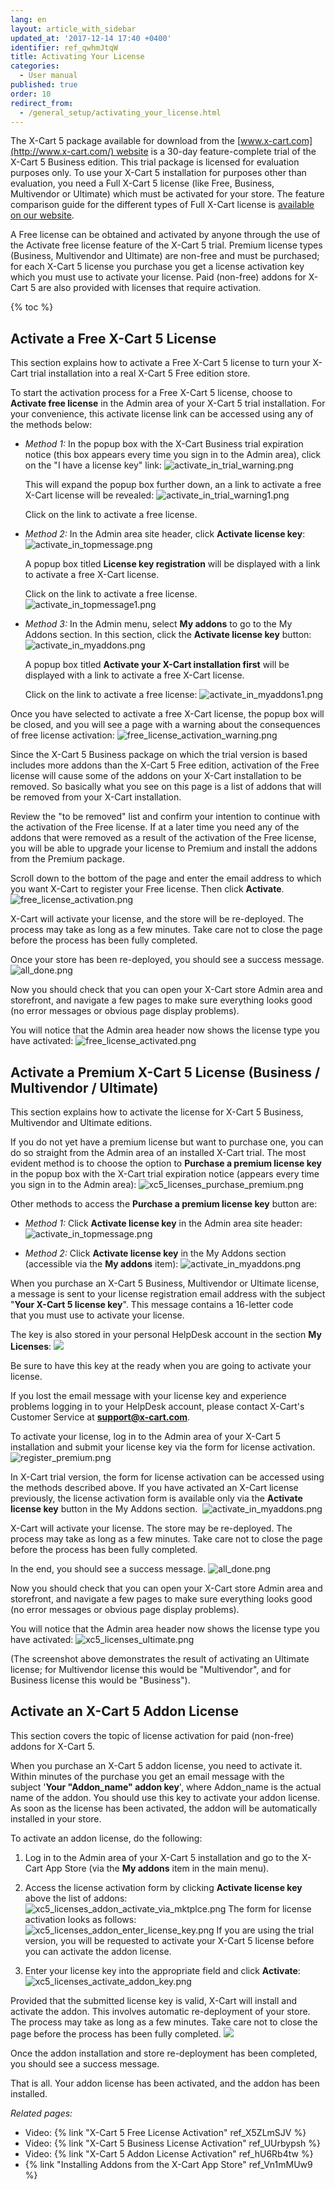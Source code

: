 ```yaml
---
lang: en
layout: article_with_sidebar
updated_at: '2017-12-14 17:40 +0400'
identifier: ref_qwhmJtqW
title: Activating Your License
categories:
  - User manual
published: true
order: 10
redirect_from:
  - /general_setup/activating_your_license.html
---
```


The X-Cart 5 package available for download from the [www.x-cart.com](http://www.x-cart.com/) website is a 30-day feature-complete trial of the X-Cart 5 Business edition. This trial package is licensed for evaluation purposes only. To use your X-Cart 5 installation for purposes other than evaluation, you need a Full X-Cart 5 license (like Free, Business, Multivendor or Ultimate) which must be activated for your store. The feature comparison guide for the different types of Full X-Cart license is [available on our website](https://www.x-cart.com/software-pricing.html).

A Free license can be obtained and activated by anyone through the use of the Activate free license feature of the X-Cart 5 trial. Premium license types (Business, Multivendor and Ultimate) are non-free and must be purchased; for each X-Cart 5 license you purchase you get a license activation key which you must use to activate your license. Paid (non-free) addons for X-Cart 5 are also provided with licenses that require activation.

{% toc %}

## Activate a Free X-Cart 5 License

This section explains how to activate a Free X-Cart 5 license to turn your X-Cart trial installation into a real X-Cart 5 Free edition store.

To start the activation process for a Free X-Cart 5 license, choose to **Activate free license** in the Admin area of your X-Cart 5 trial installation. For your convenience, this activate license link can be accessed using any of the methods below:  

   *   _Method 1:_
       In the popup box with the X-Cart Business trial expiration notice (this box appears every time you sign in to the Admin area), click on the "I have a license key" link:
       ![activate_in_trial_warning.png]({{site.baseurl}}/attachments/ref_qwhmJtqW/activate_in_trial_warning.png)

       This will expand the popup box further down, an a link to activate a free X-Cart license will be revealed:
       ![activate_in_trial_warning1.png]({{site.baseurl}}/attachments/ref_qwhmJtqW/activate_in_trial_warning1.png)
       
       Click on the link to activate a free license.
       
   *   _Method 2:_ In the Admin area site header, click **Activate license key**:
       ![activate_in_topmessage.png]({{site.baseurl}}/attachments/ref_qwhmJtqW/activate_in_topmessage.png)

       A popup box titled **License key registration** will be displayed with a link to activate a free X-Cart license. 
       
       Click on the link to activate a free license.
       ![activate_in_topmessage1.png]({{site.baseurl}}/attachments/ref_qwhmJtqW/activate_in_topmessage1.png)

   *    _Method 3:_ In the Admin menu, select **My addons** to go to the My Addons section. In this section, click the **Activate license key** button:
        ![activate_in_myaddons.png]({{site.baseurl}}/attachments/ref_qwhmJtqW/activate_in_myaddons.png)

        A popup box titled **Activate your X-Cart installation first** will be displayed with a link to activate a free X-Cart license. 

        Click on the link to activate a free license:
        ![activate_in_myaddons1.png]({{site.baseurl}}/attachments/ref_qwhmJtqW/activate_in_myaddons1.png)


Once you have selected to activate a free X-Cart license, the popup box will be closed, and you will see a page with a warning about the consequences of free license activation:
         ![free_license_activation_warning.png]({{site.baseurl}}/attachments/ref_qwhmJtqW/free_license_activation_warning.png)

Since the X-Cart 5 Business package on which the trial version is based includes more addons than the X-Cart 5 Free edition, activation of the Free license will cause some of the addons on your X-Cart installation to be removed. So basically what you see on this page is a list of addons that will be removed from your X-Cart installation.

Review the "to be removed" list and confirm your intention to continue with the activation of the Free license. If at a later time you need any of the addons that were removed as a result of the activation of the Free license, you will be able to upgrade your license to Premium and install the addons from the Premium package.

Scroll down to the bottom of the page and enter the email address to which you want X-Cart to register your Free license. Then click **Activate**.
          ![free_license_activation.png]({{site.baseurl}}/attachments/ref_qwhmJtqW/free_license_activation.png)

X-Cart will activate your license, and the store will be re-deployed. The process may take as long as a few minutes. Take care not to close the page before the process has been fully completed.

Once your store has been re-deployed, you should see a success message.
          ![all_done.png]({{site.baseurl}}/attachments/ref_qwhmJtqW/all_done.png)

Now you should check that you can open your X-Cart store Admin area and storefront, and navigate a few pages to make sure everything looks good (no error messages or obvious page display problems). 

You will notice that the Admin area header now shows the license type you have activated:
          ![free_license_activated.png]({{site.baseurl}}/attachments/ref_qwhmJtqW/free_license_activated.png)


## Activate a Premium X-Cart 5 License (Business / Multivendor / Ultimate)

This section explains how to activate the license for X-Cart 5 Business, Multivendor and Ultimate editions.

If you do not yet have a premium license but want to purchase one, you can do so straight from the Admin area of an installed X-Cart trial. The most evident method is to choose the option to **Purchase a premium license key** in the popup box with the X-Cart trial expiration notice (appears every time you sign in to the Admin area):               ![xc5_licenses_purchase_premium.png]({{site.baseurl}}/attachments/ref_qwhmJtqW/xc5_licenses_purchase_premium.png)

Other methods to access the **Purchase a premium license key** button are:

   *   _Method 1:_ Click **Activate license key** in the Admin area site header:
        ![activate_in_topmessage.png]({{site.baseurl}}/attachments/ref_qwhmJtqW/activate_in_topmessage.png)

    
   *   _Method 2:_ Click **Activate license key** in the My Addons section (accessible via the **My addons** item):
        ![activate_in_myaddons.png]({{site.baseurl}}/attachments/ref_qwhmJtqW/activate_in_myaddons.png)
       
When you purchase an X-Cart 5 Business, Multivendor or Ultimate license, a message is sent to your license registration email address with the subject "**Your X-Cart 5 license key**". This message contains a 16-letter code that you must use to activate your license. 

The key is also stored in your personal HelpDesk account in the section **My Licenses**:
       ![]({{site.baseurl}}/attachments/8225232/8356149.png)

Be sure to have this key at the ready when you are going to activate your license.

If you lost the email message with your license key and experience problems logging in to your HelpDesk account, please contact X-Cart's Customer Service at **[support@x-cart.com](mailto:support@x-cart.com)**.

To activate your license, log in to the Admin area of your X-Cart 5 installation and submit your license key via the form for license activation. 
       ![register_premium.png]({{site.baseurl}}/attachments/ref_qwhmJtqW/register_premium.png)

In X-Cart trial version, the form for license activation can be accessed using the methods described above. If you have activated an X-Cart license previously, the license activation form is available only via the **Activate license key** button in the My Addons section. 
       ![activate_in_myaddons.png]({{site.baseurl}}/attachments/ref_qwhmJtqW/activate_in_myaddons.png)

X-Cart will activate your license. The store may be re-deployed. The process may take as long as a few minutes. Take care not to close the page before the process has been fully completed.

In the end, you should see a success message.
          ![all_done.png]({{site.baseurl}}/attachments/ref_qwhmJtqW/all_done.png)

Now you should check that you can open your X-Cart store Admin area and storefront, and navigate a few pages to make sure everything looks good (no error messages or obvious page display problems). 

You will notice that the Admin area header now shows the license type you have activated:
          ![xc5_licenses_ultimate.png]({{site.baseurl}}/attachments/ref_qwhmJtqW/xc5_licenses_ultimate.png)

(The screenshot above demonstrates the result of activating an Ultimate license; for Multivendor license this would be "Multivendor", and for Business license this would be "Business").

## Activate an X-Cart 5 Addon License

This section covers the topic of license activation for paid (non-free) addons for X-Cart 5.

When you purchase an X-Cart 5 addon license, you need to activate it. Within minutes of the purchase you get an email message with the subject '**Your **"**Addon_name**"** addon key**', where Addon_name is the actual name of the addon. You should use this key to activate your addon license. As soon as the license has been activated, the addon will be automatically installed in your store.

To activate an addon license, do the following:

1.  Log in to the Admin area of your X-Cart 5 installation and go to the X-Cart App Store (via the **My addons** item in the main menu).

2.  Access the license activation form by clicking **Activate license key** above the list of addons:
    ![xc5_licenses_addon_activate_via_mktplce.png]({{site.baseurl}}/attachments/ref_qwhmJtqW/xc5_licenses_addon_activate_via_mktplce.png)
    The form for license activation looks as follows:
    ![xc5_licenses_addon_enter_license_key.png]({{site.baseurl}}/attachments/ref_qwhmJtqW/xc5_licenses_addon_enter_license_key.png)
    If you are using the trial version, you will be requested to activate your X-Cart 5 license before you can activate the addon license.

3.  Enter your license key into the appropriate field and click **Activate**:
    ![xc5_licenses_activate_addon_key.png]({{site.baseurl}}/attachments/ref_qwhmJtqW/xc5_licenses_activate_addon_key.png)

Provided that the submitted license key is valid, X-Cart will install and activate the addon. 
This involves automatic re-deployment of your store. The process may take as long as a few minutes. Take care not to close the page before the process has been fully completed.
    ![]({{site.baseurl}}/attachments/8225232/8356158.png)

Once the addon installation and store re-deployment has been completed, you should see a success message.

That is all. Your addon license has been activated, and the addon has been installed. 

_Related pages:_

*   Video: {% link "X-Cart 5 Free License Activation" ref_X5ZLmSJV %}
*   Video: {% link "X-Cart 5 Business License Activation" ref_UUrbypsh %}
*   Video: {% link "X-Cart 5 Addon License Activation" ref_hU6Rb4tw %}
*   {% link "Installing Addons from the X-Cart App Store" ref_Vn1mMUw9 %}

